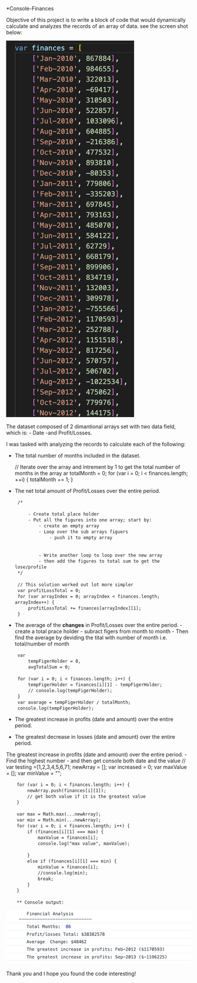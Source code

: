 *Console-Finances 

Objective of this project is to write a block of code that would dynamically calculate and analyzes the records of an array of data. see the screen shot below:



![alt text](/img/scr1.png)



The dataset composed of 2 dimantional arrays set with two data field, which is: 
    - Date 
    -and Profit/Losses.

I was tasked with analyzing the records to calculate each of the following:

 - The total number of months included in the dataset.

    // Iterate over the array and intrement by 1 to get the total number of months in the array
    ar totalMonth = 0;
    for (var i = 0; i < finances.length; ++i) {
    totalMonth += 1;
    }

 - The net total amount of Profit/Losses over the entire period.

        /*

            - Create total place holder 
            - Put all the figures into one array; start by:
                - create an empty array
                - Loop over the sub arrays figuers 
                    - push it to empty array
                

                - Write another loop to loop over the new array
                - then add the figures to total sum to get the lose/profile
        */

        // This solution worked out lot more simpler
        var profitLossTotal = 0;
        for (var arrayIndex = 0; arrayIndex < finances.length; arrayIndex++) {
            profitLossTotal += finances[arrayIndex][1];
        }

 - The average of the **changes** in Profit/Losses over the entire period.
        -  create a total prace holder
        - subract figers from month to month 
        - Then find the average by deviding the tital with number of month i.e.
            total/number of month
        
        var
            tempFigerHolder = 0,
            avgTotalSum = 0;

        for (var i = 0; i < finances.length; i++) {
            tempFigerHolder = finances[i][1] - tempFigerHolder;
            // console.log(tempFigerHolder);
        }
        var avarage = tempFigerHolder / totalMonth;
        console.log(tempFigerHolder);

 - The greatest increase in profits (date and amount) over the entire period.
 
 - The greatest decrease in losses (date and amount) over the entire period.

 The greatest increase in profits (date and amount) over the entire period.
    - Find the highest number 
    - and then get console both date and the value 
        // var testing =[1,2,3,4,5,6,71; 
        newArray = [];
        var increased = 0;
        var maxValue = [];
        var minValue = "";

        for (var i = 0; i < finances.length; i++) {
            newArray.push(finances[i][1]);
            // get both value if it is the greatest value
        }

        var max = Math.max(...newArray);
        var min = Math.min(...newArray);
        for (var i = 0; i < finances.length; i++) {
            if (finances[i][1] === max) {
                maxValue = finances[i];
                console.log("max value", maxValue);

            }
            else if (finances[i][1] === min) {
                minValue = finances[i];
                //console.log(min);
                break;
            }
        }

        ** Console output: 
         



![alt text](/img/con_output.png)



Thank you and I hope you found the code interesting!
